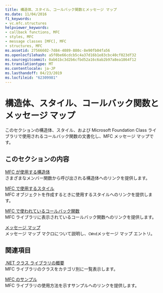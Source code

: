 ```yaml
---
title: 構造体、スタイル、コールバック関数とメッセージ マップ
ms.date: 11/04/2016
f1_keywords:
- vc.mfc.structures
helpviewer_keywords:
- callback functions, MFC
- styles, MFC
- message classes [MFC], MFC
- structures, MFC
ms.assetid: 27566602-7d84-4089-880c-8e90fb04fa56
ms.openlocfilehash: a5f0be66cdcb5c4a37d16b1e83cbc40cf023df32
ms.sourcegitcommit: 0ab61bc3d2b6cfbd52a16c6ab2b97a8ea1864f12
ms.translationtype: MT
ms.contentlocale: ja-JP
ms.lasthandoff: 04/23/2019
ms.locfileid: "62309981"
---
```

# <a name="structures-styles-callbacks-and-message-maps"></a>構造体、スタイル、コールバック関数とメッセージ マップ

このセクションの構造体、スタイル、および Microsoft Foundation Class ライブラリで使用されるコールバック関数の文書化し、MFC メッセージ マップです。

## <a name="in-this-section"></a>このセクションの内容

[MFC が使用する構造体](../../mfc/reference/structures-used-by-mfc.md)<br/>
さまざまなメンバー関数から呼び出される構造体へのリンクを提供します。

[MFC で使用するスタイル](../../mfc/reference/styles-used-by-mfc.md)<br/>
MFC オブジェクトを作成するときに使用するスタイルへのリンクを提供します。

[MFC で使われているコールバック関数](../../mfc/reference/callback-functions-used-by-mfc.md)<br/>
MFC ライブラリに表示されているコールバック関数へのリンクを提供します。

[メッセージ マップ](../../mfc/reference/message-maps-mfc.md)<br/>
メッセージ マップ マクロについて説明し、`CWnd`メッセージ マップ エントリ。

## <a name="related-sections"></a>関連項目

[.NET クラス ライブラリの概要](../../mfc/class-library-overview.md)<br/>
MFC ライブラリのクラスをカテゴリ別に一覧表示します。

[MFC のサンプル](../../overview/visual-cpp-samples.md)<br/>
MFC ライブラリの使用方法を示すサンプルへのリンクを提供します。
